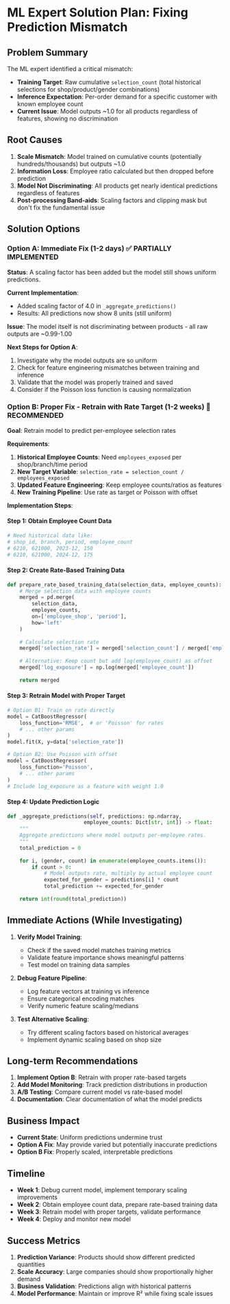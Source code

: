 # ML Expert Solution Plan: Fixing Prediction Mismatch

## Problem Summary

The ML expert identified a critical mismatch:
- **Training Target**: Raw cumulative `selection_count` (total historical selections for shop/product/gender combinations)
- **Inference Expectation**: Per-order demand for a specific customer with known employee count
- **Current Issue**: Model outputs ~1.0 for all products regardless of features, showing no discrimination

## Root Causes

1. **Scale Mismatch**: Model trained on cumulative counts (potentially hundreds/thousands) but outputs ~1.0
2. **Information Loss**: Employee ratio calculated but then dropped before prediction
3. **Model Not Discriminating**: All products get nearly identical predictions regardless of features
4. **Post-processing Band-aids**: Scaling factors and clipping mask but don't fix the fundamental issue

## Solution Options

### Option A: Immediate Fix (1-2 days) ✅ PARTIALLY IMPLEMENTED

**Status**: A scaling factor has been added but the model still shows uniform predictions.

**Current Implementation**:
- Added scaling factor of 4.0 in `_aggregate_predictions()`
- Results: All predictions now show 8 units (still uniform)

**Issue**: The model itself is not discriminating between products - all raw outputs are ~0.99-1.00

**Next Steps for Option A**:
1. Investigate why the model outputs are so uniform
2. Check for feature engineering mismatches between training and inference
3. Validate that the model was properly trained and saved
4. Consider if the Poisson loss function is causing normalization

### Option B: Proper Fix - Retrain with Rate Target (1-2 weeks) 🎯 RECOMMENDED

**Goal**: Retrain model to predict per-employee selection rates

**Requirements**:
1. **Historical Employee Counts**: Need `employees_exposed` per shop/branch/time period
2. **New Target Variable**: `selection_rate = selection_count / employees_exposed`
3. **Updated Feature Engineering**: Keep employee counts/ratios as features
4. **New Training Pipeline**: Use rate as target or Poisson with offset

**Implementation Steps**:

#### Step 1: Obtain Employee Count Data
```python
# Need historical data like:
# shop_id, branch, period, employee_count
# 6210, 621000, 2023-12, 150
# 6210, 621000, 2024-12, 175
```

#### Step 2: Create Rate-Based Training Data
```python
def prepare_rate_based_training_data(selection_data, employee_counts):
    # Merge selection data with employee counts
    merged = pd.merge(
        selection_data,
        employee_counts,
        on=['employee_shop', 'period'],
        how='left'
    )
    
    # Calculate selection rate
    merged['selection_rate'] = merged['selection_count'] / merged['employee_count']
    
    # Alternative: Keep count but add log(employee_count) as offset
    merged['log_exposure'] = np.log(merged['employee_count'])
    
    return merged
```

#### Step 3: Retrain Model with Proper Target
```python
# Option B1: Train on rate directly
model = CatBoostRegressor(
    loss_function='RMSE',  # or 'Poisson' for rates
    # ... other params
)
model.fit(X, y=data['selection_rate'])

# Option B2: Use Poisson with offset
model = CatBoostRegressor(
    loss_function='Poisson',
    # ... other params
)
# Include log_exposure as a feature with weight 1.0
```

#### Step 4: Update Prediction Logic
```python
def _aggregate_predictions(self, predictions: np.ndarray, 
                         employee_counts: Dict[str, int]) -> float:
    """
    Aggregate predictions where model outputs per-employee rates.
    """
    total_prediction = 0
    
    for i, (gender, count) in enumerate(employee_counts.items()):
        if count > 0:
            # Model outputs rate, multiply by actual employee count
            expected_for_gender = predictions[i] * count
            total_prediction += expected_for_gender
    
    return int(round(total_prediction))
```

## Immediate Actions (While Investigating)

1. **Verify Model Training**:
   - Check if the saved model matches training metrics
   - Validate feature importance shows meaningful patterns
   - Test model on training data samples

2. **Debug Feature Pipeline**:
   - Log feature vectors at training vs inference
   - Ensure categorical encoding matches
   - Verify numeric feature scaling/medians

3. **Test Alternative Scaling**:
   - Try different scaling factors based on historical averages
   - Implement dynamic scaling based on shop size

## Long-term Recommendations

1. **Implement Option B**: Retrain with proper rate-based targets
2. **Add Model Monitoring**: Track prediction distributions in production
3. **A/B Testing**: Compare current model vs rate-based model
4. **Documentation**: Clear documentation of what the model predicts

## Business Impact

- **Current State**: Uniform predictions undermine trust
- **Option A Fix**: May provide varied but potentially inaccurate predictions
- **Option B Fix**: Properly scaled, interpretable predictions

## Timeline

- **Week 1**: Debug current model, implement temporary scaling improvements
- **Week 2**: Obtain employee count data, prepare rate-based training data
- **Week 3**: Retrain model with proper targets, validate performance
- **Week 4**: Deploy and monitor new model

## Success Metrics

1. **Prediction Variance**: Products should show different predicted quantities
2. **Scale Accuracy**: Large companies should show proportionally higher demand
3. **Business Validation**: Predictions align with historical patterns
4. **Model Performance**: Maintain or improve R² while fixing scale issues